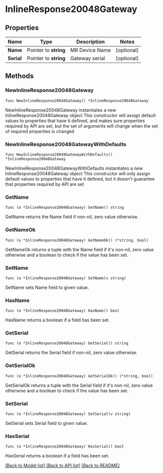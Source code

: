 # InlineResponse20048Gateway

## Properties

Name | Type | Description | Notes
------------ | ------------- | ------------- | -------------
**Name** | Pointer to **string** | MR Device Name | [optional] 
**Serial** | Pointer to **string** | Gateway serial | [optional] 

## Methods

### NewInlineResponse20048Gateway

`func NewInlineResponse20048Gateway() *InlineResponse20048Gateway`

NewInlineResponse20048Gateway instantiates a new InlineResponse20048Gateway object
This constructor will assign default values to properties that have it defined,
and makes sure properties required by API are set, but the set of arguments
will change when the set of required properties is changed

### NewInlineResponse20048GatewayWithDefaults

`func NewInlineResponse20048GatewayWithDefaults() *InlineResponse20048Gateway`

NewInlineResponse20048GatewayWithDefaults instantiates a new InlineResponse20048Gateway object
This constructor will only assign default values to properties that have it defined,
but it doesn't guarantee that properties required by API are set

### GetName

`func (o *InlineResponse20048Gateway) GetName() string`

GetName returns the Name field if non-nil, zero value otherwise.

### GetNameOk

`func (o *InlineResponse20048Gateway) GetNameOk() (*string, bool)`

GetNameOk returns a tuple with the Name field if it's non-nil, zero value otherwise
and a boolean to check if the value has been set.

### SetName

`func (o *InlineResponse20048Gateway) SetName(v string)`

SetName sets Name field to given value.

### HasName

`func (o *InlineResponse20048Gateway) HasName() bool`

HasName returns a boolean if a field has been set.

### GetSerial

`func (o *InlineResponse20048Gateway) GetSerial() string`

GetSerial returns the Serial field if non-nil, zero value otherwise.

### GetSerialOk

`func (o *InlineResponse20048Gateway) GetSerialOk() (*string, bool)`

GetSerialOk returns a tuple with the Serial field if it's non-nil, zero value otherwise
and a boolean to check if the value has been set.

### SetSerial

`func (o *InlineResponse20048Gateway) SetSerial(v string)`

SetSerial sets Serial field to given value.

### HasSerial

`func (o *InlineResponse20048Gateway) HasSerial() bool`

HasSerial returns a boolean if a field has been set.


[[Back to Model list]](../README.md#documentation-for-models) [[Back to API list]](../README.md#documentation-for-api-endpoints) [[Back to README]](../README.md)


